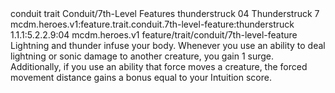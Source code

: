 <ability>
  <metadata>
    <class>conduit</class>
    <feature_type>trait</feature_type>
    <file_dpath>Conduit/7th-Level Features</file_dpath>
    <item_id>thunderstruck</item_id>
    <item_index>04</item_index>
    <item_name>Thunderstruck</item_name>
    <level>7</level>
    <scc>mcdm.heroes.v1:feature.trait.conduit.7th-level-feature:thunderstruck</scc>
    <scdc>1.1.1:5.2.2.9:04</scdc>
    <source>mcdm.heroes.v1</source>
    <type>feature/trait/conduit/7th-level-feature</type>
  </metadata>
  <effects>
    <effect type="mundane">Lightning and thunder infuse your body. Whenever you use an ability to deal lightning or sonic damage to another creature, you gain 1 surge. Additionally, if you use an ability that force moves a creature, the forced movement distance gains a bonus equal to your Intuition score.</effect>
  </effects>
</ability>
